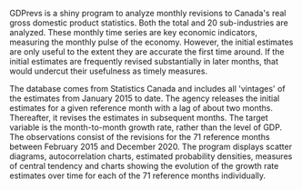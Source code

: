 GDPrevs is a shiny program to analyze monthly revisions to Canada's real gross domestic product statistics. Both the total and 20 sub-industries are analyzed. These monthly time series are key economic indicators, measuring the monthly pulse of the economy. However, the initial estimates are only useful to the extent they are accurate the first time around. If the initial estimates are frequently revised substantially in later months, that would undercut their usefulness as timely measures.

The database comes from Statistics Canada and includes all 'vintages' of the estimates from January 2015 to date. The agency releases the initial estimates for a given reference month with a lag of about two months. Thereafter, it revises the estimates in subsequent months. The target variable is the month-to-month growth rate, rather than the level of GDP. The observations consist of the revisions for the 71 reference months between February 2015 and December 2020. The program displays scatter diagrams, autocorrelation charts, estimated probability densities, measures of central tendency and charts showing the evolution of the growth rate estimates over time for each of the 71 reference months individually. 

